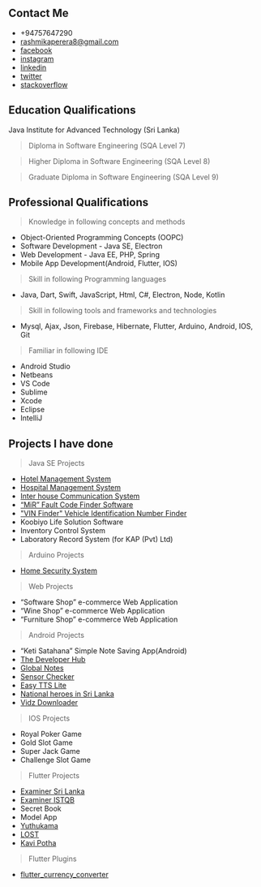 
## Contact Me

 - +94757647290
 - rashmikaperera8@gmail.com
 - [facebook](https://www.facebook.com/rashmika.perera.161)
 - [instagram](https://www.instagram.com/zeesha.sheha/?igshid=1txgsgm7hfeg3)
 - [linkedin](http://linkedin.com/in/shehan-rashmika-76aa73161)
 - [twitter](https://twitter.com/SH_RASH)
 - [stackoverflow](https://stackoverflow.com/users/9103981/shehan-rashmika-perera)

## Education Qualifications

Java Institute for Advanced Technology (Sri Lanka)

> Diploma in Software Engineering (SQA Level 7)

>  Higher Diploma in Software Engineering (SQA Level 8)

>  Graduate Diploma in Software Engineering (SQA Level 9)

## Professional Qualifications

> Knowledge in following concepts and methods

 - Object-Oriented Programming Concepts (OOPC)
 - Software Development - Java SE, Electron
 - Web Development - Java EE, PHP, Spring
 - Mobile App Development(Android, Flutter, IOS)

> Skill in following Programming languages 

- Java, Dart, Swift, JavaScript, Html, C#, Electron, Node, Kotlin

> Skill in following tools and frameworks and technologies

- Mysql, Ajax, Json, Firebase, Hibernate, Flutter, Arduino, Android, IOS, Git

> Familiar in following IDE

- Android Studio
- Netbeans
- VS Code
- Sublime
- Xcode
- Eclipse
- IntelliJ

## Projects I have done

> Java SE Projects

- [Hotel Management System ](https://www.youtube.com/watch?v=tsCv-ZVNsVg&ab_channel=TechnogenSoftwares)
- [Hospital Management System ](https://www.youtube.com/watch?v=lMevqM0oGuo)
- [Inter house Communication System](https://www.youtube.com/watch?v=hkMceLM0Fac)
- [“MiR” Fault Code Finder Software](https://www.youtube.com/watch?v=E3YZ4tA0egs)
- ["VIN Finder" Vehicle Identification Number Finder ](https://youtu.be/TPTVQDbb_Fg)
- Koobiyo Life Solution Software
- Inventory Control System
- Laboratory Record System (for KAP (Pvt) Ltd)

> Arduino Projects

- [Home Security System ](https://www.youtube.com/watch?v=bcVOemEk3p0&feature=youtu.be)

> Web Projects

- “Software Shop” e-commerce Web Application
- “Wine Shop” e-commerce Web Application
- “Furniture Shop” e-commerce Web Application

> Android Projects

- “Keti Satahana” Simple Note Saving App(Android)
- [The Developer Hub](https://play.google.com/store/apps/details?id=com.zeesha.sheha.developerhub)
- [Global Notes](https://play.google.com/store/apps/details?id=com.zeesha.sheha.freenotes)
- [Sensor Checker](https://play.google.com/store/apps/details?id=com.zeesha.sheha.sensor_checker)
- [Easy TTS Lite](https://play.google.com/store/apps/details?id=com.zeesha.sheha.tts)
- [National heroes in Sri Lanka](https://play.google.com/store/apps/details?id=com.zeesha.sheha.sl_heroes)
- [Vidz Downloader](https://play.google.com/store/apps/details?id=com.dilan.vid.vidz_downloader)

> IOS Projects

- Royal Poker Game
- Gold Slot Game
- Super Jack Game
- Challenge Slot Game

> Flutter Projects

- [Examiner Sri Lanka](https://play.google.com/store/apps/details?id=com.treinetic.examiner)
- [Examiner ISTQB](https://play.google.com/store/apps/details?id=com.treinetic.examiner.istqb)
- Secret Book
- Model App
- [Yuthukama](https://play.google.com/store/apps/details?id=com.treinetic.yuthukama)
- [LOST](https://play.google.com/store/apps/details?id=com.zeesha.sheha.lostapp)
- [Kavi Potha](https://play.google.com/store/apps/details?id=com.zeesha.sheha.kavipotha)

> Flutter Plugins

- [flutter_currency_converter](https://pub.dev/packages/flutter_currency_converter)






